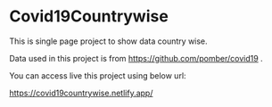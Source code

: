 # Covid19Countrywise

This is single page project to show data country wise.

Data used in this project is from https://github.com/pomber/covid19 .

You can access live this project using below url:

https://covid19countrywise.netlify.app/


